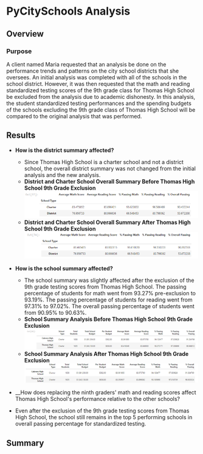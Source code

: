 # PyCitySchools Analysis
## Overview
### Purpose
A client named Maria requested that an analysis be done on the performance trends and patterns on the city school districts that she oversees. An initial analysis was completed with all of the schools in the school district. However, it was then requested that the math and reading standardized testing scores of the 9th grade class for Thomas High School be excluded from the analysis due to academic dishonesty. In this analysis, the student standardized testing performances and the spending budgets of the schools excluding the 9th grade class of Thomas High School will be compared to the original analysis that was performed. 
## Results
* __How is the district summary affected?__ 
  * Since Thomas High School is a charter school and not a district school, the overall district summary was not changed from the initial analysis and the new analysis.
  * __District and Charter School Overall Summary Before Thomas High School 9th Grade Exclusion__
![initial district and charter scores.PNG](https://github.com/tommy-chin/School_District_Analysis/blob/main/Resources/initial%20district%20and%20charter%20scores.PNG)
  * __District and Charter School Overall Summary After Thomas High School 9th Grade Exclusion__
![exclusion of 9th grade Thomas High School district and charter scores.PNG](https://github.com/tommy-chin/School_District_Analysis/blob/main/Resources/exclusion%20of%209th%20grade%20Thomas%20High%20School%20district%20and%20charter%20scores.PNG)      
 
* __How is the school summary affected?__
  *  The school summary was slightly affected after the exclusion of the 9th grade testing scores from Thomas High School. The passing percentage of students for math went from 93.27% pre-exclusion to  93.19%. The passing percentage of students for reading went from 97.31% to 97.02%. The overall passing percentage of students went from 90.95% to 90.63%. 
  *  __School Summary Analysis Before Thomas High School 9th Grade Exclusion__
  ![no exclusion school analysis.PNG](https://github.com/tommy-chin/School_District_Analysis/blob/main/Resources/no%20exclusion%20school%20analysis.PNG)
  *  __School Summary Analysis After Thomas High School 9th Grade Exclusion__ 
  ![school analysis after exclusion of 9th thomas.PNG](https://github.com/tommy-chin/School_District_Analysis/blob/main/Resources/school%20analysis%20after%20exclusion%20of%209th%20thomas.PNG)
*  __How does replacing the ninth graders' math and reading scores affect Thomas High School's performance relative to the other schools?
 * Even after the exclusion of the 9th grade testing scores from Thomas High School, the school still remains in the top 5 performing schools in overall passing percentage for standardized testing. 
    
## Summary
    
